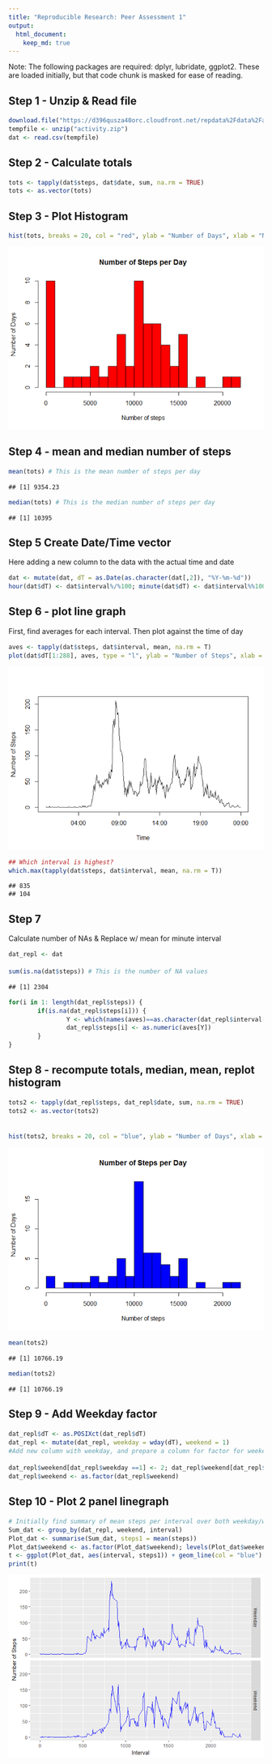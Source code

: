 ```yaml
---
title: "Reproducible Research: Peer Assessment 1"
output: 
  html_document:
    keep_md: true
---
```




Note: The following packages are required: dplyr, lubridate, ggplot2. 
These are loaded initially, but that code chunk is masked for ease of 
reading. 

## Step 1 - Unzip & Read file


```r
download.file("https://d396qusza40orc.cloudfront.net/repdata%2Fdata%2Factivity.zip", "activity.zip")
tempfile <- unzip("activity.zip")
dat <- read.csv(tempfile)
```

## Step 2 - Calculate totals


```r
tots <- tapply(dat$steps, dat$date, sum, na.rm = TRUE)
tots <- as.vector(tots)
```

## Step 3 - Plot Histogram


```r
hist(tots, breaks = 20, col = "red", ylab = "Number of Days", xlab = "Number of steps", main = "Number of Steps per Day")
```

![](PA1_template_files/figure-html/unnamed-chunk-3-1.png)<!-- -->

## Step 4 - mean and median number of steps


```r
mean(tots) # This is the mean number of steps per day
```

```
## [1] 9354.23
```

```r
median(tots) # This is the median number of steps per day
```

```
## [1] 10395
```

## Step 5 Create Date/Time vector
Here adding a new column to the data with the actual time and date


```r
dat <- mutate(dat, dT = as.Date(as.character(dat[,2]), "%Y-%m-%d"))
hour(dat$dT) <- dat$interval%/%100; minute(dat$dT) <- dat$interval%%100
```

## Step 6 - plot line graph
First, find averages for each interval. Then plot against the time of day


```r
aves <- tapply(dat$steps, dat$interval, mean, na.rm = T)
plot(dat$dT[1:288], aves, type = "l", ylab = "Number of Steps", xlab = "Time")
```

![](PA1_template_files/figure-html/unnamed-chunk-6-1.png)<!-- -->

```r
## Which interval is highest?
which.max(tapply(dat$steps, dat$interval, mean, na.rm = T))
```

```
## 835 
## 104
```

## Step 7
Calculate number of NAs & Replace w/ mean for minute interval


```r
dat_repl <- dat

sum(is.na(dat$steps)) # This is the number of NA values
```

```
## [1] 2304
```

```r
for(i in 1: length(dat_repl$steps)) {
        if(is.na(dat_repl$steps[i])) {
                Y <- which(names(aves)==as.character(dat_repl$interval[i]))
                dat_repl$steps[i] <- as.numeric(aves[Y])
        }
}
```

## Step 8 - recompute totals, median, mean, replot histogram


```r
tots2 <- tapply(dat_repl$steps, dat_repl$date, sum, na.rm = TRUE)
tots2 <- as.vector(tots2)


hist(tots2, breaks = 20, col = "blue", ylab = "Number of Days", xlab = "Number of steps", main = "Number of Steps per Day")
```

![](PA1_template_files/figure-html/unnamed-chunk-8-1.png)<!-- -->

```r
mean(tots2)
```

```
## [1] 10766.19
```

```r
median(tots2)
```

```
## [1] 10766.19
```

## Step 9 - Add Weekday factor

```r
dat_repl$dT <- as.POSIXct(dat_repl$dT)
dat_repl <- mutate(dat_repl, weekday = wday(dT), weekend = 1)
#Add new column with weekday, and prepare a column for factor for weekend

dat_repl$weekend[dat_repl$weekday ==1] <- 2; dat_repl$weekend[dat_repl$weekday ==7] <- 2
dat_repl$weekend <- as.factor(dat_repl$weekend)
```

## Step 10 - Plot 2 panel linegraph

```r
# Initially find summary of mean steps per interval over both weekday/weekend
Sum_dat <- group_by(dat_repl, weekend, interval)
Plot_dat <- summarise(Sum_dat, steps1 = mean(steps))
Plot_dat$weekend <- as.factor(Plot_dat$weekend); levels(Plot_dat$weekend) <- c("Weekday" , "Weekend")
t <- ggplot(Plot_dat, aes(interval, steps1)) + geom_line(col = "blue") + facet_grid(weekend~.) + labs(x = "Interval", y = "Number of Steps")
print(t)
```

![](PA1_template_files/figure-html/unnamed-chunk-10-1.png)<!-- -->


